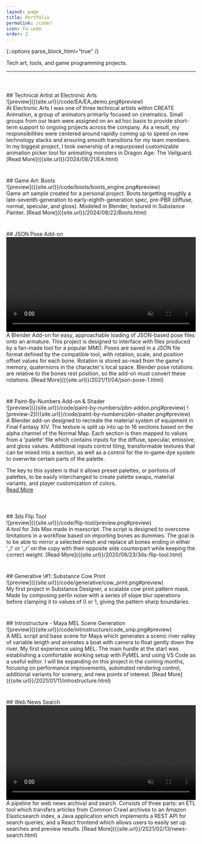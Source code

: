 ```yaml
---
layout: page
title: Portfolio
permalink: /code/
icon: fa-code
order: 2
---
```


<style>img[src*="#preview"]{width:100%;display:block}div.entry{display:inline-block;padding-top:40px}</style>
<style>video{width:100%;display:block}div.entry{display:inline-block;padding-top:40px}</style>
{::options parse_block_html="true" /}

Tech art, tools, and game programming projects.  

---
<div class="entry">
## Technical Artist at Electronic Arts
<div class="row">
<div class="6u 12u$(mobile)">
![preview]({{site.url}}/code/EA/EA_demo.png#preview) 
</div>
<div class="6u 12u$(mobile)">
At Electronic Arts I was one of three technical artists within CREATE Animation, a group of animators primarily focused on cinematics. Small groups from our team were assigned on an ad hoc basis to provide short-term support to ongoing projects across the company. As a result, my responsibilities were centered around rapidly coming up to speed on new technology stacks and ensuring smooth transitions for my team members. In my biggest project, I took ownership of a repurposed customizable animation picker tool for animating monsters in Dragon Age: The Veilguard.  
[Read More]({{site.url}}/2024/08/21/EA.html)
</div>
</div>
</div>

<div class="entry">
## Game Art: Boots
<div class="row">
<div class="6u 12u$(mobile)">
![preview]({{site.url}}/code/boots/boots_engine.png#preview) 
</div>
<div class="6u 12u$(mobile)">
Game art sample created for a personal project. Boots targetting roughly a late-seventh-generation to early-eighth-generation spec, pre-PBR (diffuse, normal, specular, and gloss). Modeled in Blender, textured in Substance Painter.
[Read More]({{site.url}}/2024/08/22/Boots.html)
</div>
</div>
</div>

<div class="entry">
## JSON Pose Add-on
<div class="row">
<div class="6u 12u$(mobile)">
<video autoplay muted loop>
    <source src="{{site.url}}/code/json-pose/video.mp4" type="video/mp4">
</video> 
</div>
<div class="6u 12u$(mobile)">
A Blender Add-on for easy, approachable loading of JSON-based pose files onto an armature. This project is designed to interface with files produced by a fan-made tool for a popular MMO. Poses are saved in a JSON file format defined by the compatible tool, with rotation, scale, and position offset values for each bone. Rotation is stored as-read from the game's memory, quaternions in the character's local space. Blender pose rotations are relative to the bones rest position, so the add-on must convert these rotations.  
[Read More]({{site.url}}/2021/11/04/json-pose-1.html)
</div>
</div>
</div>

<div class="entry">
## Paint-By-Numbers Add-on & Shader
<div class="row">
<div class="6u 12u$(mobile)">
![preview]({{site.url}}/code/paint-by-numbers/pbn-addon.png#preview)  
![preview-2]({{site.url}}/code/paint-by-numbers/pbn-shader.png#preview)
</div>
<div class="6u 12u$(mobile)">
A Blender add-on designed to recreate the material system of equipment in Final Fantasy XIV. The texture is split up into up to 16 sections based on the alpha channel of the Normal Map. Each section is then mapped to values from a 'palette' file which contains inputs for the diffuse, specular, emissive, and gloss values. Additional inputs control tiling, transformable textures that can be mixed into a section, as well as a control for the in-game dye system to overwrite certain parts of the palette. 

The key to this system is that it allows preset palettes, or portions of palettes, to be easily interchanged to create palette swaps, material variants, and player customization of colors.  
[Read More]({{site.url}}/2020/09/27/paint-by-numbers.html)
</div>
</div>
</div>

<div class="entry">
## 3ds Flip Tool  
<div class="row">
<div class="6u 12u$(mobile)">
![preview]({{site.url}}/code/flip-tool/preview.png#preview)
</div>
<div class="6u 12u$(mobile)">
A tool for 3ds Max made in maxscript. The script is designed to overcome limitations in a workflow based on importing bones as dummies. The goal is to be able to mirror a selected mesh and replace all bones ending in either '_l' or '_r' on the copy with their opposite side counterpart while keeping the correct weight.  
[Read More]({{site.url}}/2020/09/23/3ds-flip-tool.html)
</div>
</div>
</div>

<!-- <div class="entry">
## Generative \#3: Creepy Crawly
<div class="row">
<div class="6u 12u$(mobile)">
![preview]({{site.url}}/code/generative/tent_preview.png#preview) 
</div>
<div class="6u 12u$(mobile)">
I realized much of the work I did in the teeth demo would be simplified with curve nodes from the Blender 3.0 alpha. To practice with these tools, I created this toy which uses a combination of techniques in order to build a tentacle or vine that follows any bezier curve and is populated with random wiggly offshoots at regular intervals.  
[Read More]({{site.url}}/2021/07/22/generative-crawly.html)
</div>
</div>
</div> -->

<!-- <div class="entry">
## Generative \#2: Teeth
<div class="row">
<div class="6u 12u$(mobile)">
![preview]({{site.url}}/code/generative/teeth_preview.png#preview) 
</div>
<div class="6u 12u$(mobile)">
My first project with Blender's geometry nodes. This generator creates teeth and gums from a variety of input parameters and a selectable base tooth object. Inputs affect the width, length, curvature, and density of the mouth. Automatic operations are applied based on the tooth object, such as rotating it to align with the curvature of the mouth and scaling its width based on its position in the mouth. Gums are created from a volume which recedes based on distance to points on tooth object.  
[Read More]({{site.url}}/2021/07/22/generative-teeth.html)
</div>
</div>
</div> -->

<div class="entry">
## Generative \#1: Substance Cow Print
<div class="row">
<div class="6u 12u$(mobile)">
![preview]({{site.url}}/code/generative/cow_print.png#preview) 
</div>
<div class="6u 12u$(mobile)">
My first project in Substance Designer, a scalable cow print pattern mask. Made by composing perlin noise with a series of slope blur operations before clamping it to values of 0 or 1, giving the pattern sharp boundaries.  
</div>
</div>
</div>

<div class="entry">
## Introstructure - Maya MEL Scene Generation
<div class="row">
<div class="6u 12u$(mobile)">
![preview]({{site.url}}/code/introstructure/code_snip.png#preview)  
</div>
<div class="6u 12u$(mobile)">
A MEL script and base scene for Maya which generates a scenic river valley of variable length and animates a boat with camera to float gently down the river. My first experience using MEL. The main hurdle at the start was establishing a comfortable working setup with PyMEL and using VS Code as a useful editor. I will be expanding on this project in the coming months, focusing on performance improvements, automated rendering control, additional variants for scenery, and new points of interest.  
[Read More]({{site.url}}/2021/01/11/introstructure.html)
</div>
</div>
</div>

<div class="entry">
## Web News Search
<div class="row">
<div class="6u 12u$(mobile)">
<video autoplay muted loop>
    <source src="{{site.url}}/code/news-search/news-search.mp4" type="video/mp4">
</video>
</div>
<div class="6u 12u$(mobile)">
A pipeline for web news archival and search. Consists of three parts: an ETL tool which transfers articles from Common Crawl archives to an Amazon Elasticsearch index, a Java application which implements a REST API for search queries, and a React frontend which allows users to easily set up searches and preview results.  
[Read More]({{site.url}}/2021/02/13/news-search.html)
</div>
</div>
</div>

<!-- <div class="entry">
## Synestaether - Unity Game  
<div class="row">
<div class="6u 12u$(mobile)">
![preview]({{site.url}}/code/synestaether/preview.png#preview)
</div>
<div class="6u 12u$(mobile)">
A six week game design project by my 3-person student team, Sans Serif Studios, as part of CS_377 Game Design Studio at Northwestern University. Synestaether is a physics-based puzzle game where the player configures a 3d cube-based world in order to construct routes for marbles to reach their designated buckets.  
[Read More]({{site.url}}/2020/05/25/synestaether-demo.html) | [Explore]({{site.url}}/code/synestaether/synestaether.zip)
</div>
</div>
</div> -->

<!-- <div class="entry">
## title
<div class="row">
<div class="6u 12u$(mobile)">
![preview]({{site.url}}/path-to-image#preview)  
</div>
<div class="6u 12u$(mobile)">
Description  
[Read More]({{site.url}}/path-to-blog)
</div>
</div>
</div> -->
